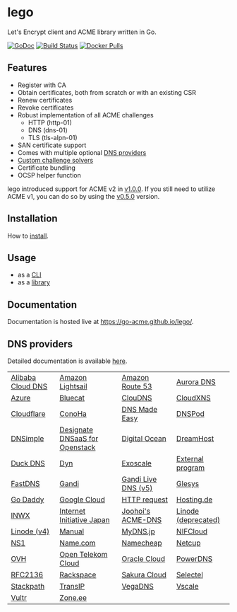# lego

Let's Encrypt client and ACME library written in Go.

[![GoDoc](https://godoc.org/github.com/go-acme/lego?status.svg)](https://godoc.org/github.com/go-acme/lego/acme)
[![Build Status](https://travis-ci.com/go-acme/lego.svg?branch=master)](https://travis-ci.comorg/go-acme/lego)
[![Docker Pulls](https://img.shields.io/docker/pulls/goacme/lego.svg)](https://hub.docker.com/r/goacme/lego/)

## Features

- Register with CA
- Obtain certificates, both from scratch or with an existing CSR
- Renew certificates
- Revoke certificates
- Robust implementation of all ACME challenges
  - HTTP (http-01)
  - DNS (dns-01)
  - TLS (tls-alpn-01)
- SAN certificate support
- Comes with multiple optional [DNS providers](hhttps://go-acme.github.io/lego/dns)
- [Custom challenge solvers](https://go-acme.github.io/lego/usage/library/writing-a-challenge-solver/)
- Certificate bundling
- OCSP helper function

lego introduced support for ACME v2 in [v1.0.0](https://github.com/go-acme/lego/releases/tag/v1.0.0). If you still need to utilize ACME v1, you can do so by using the [v0.5.0](https://github.com/go-acme/lego/releases/tag/v0.5.0) version.

## Installation

How to [install](https://go-acme.github.io/lego/installation/).

## Usage

- as a [CLI](https://go-acme.github.io/lego/usage/cli)
- as a [library](https://go-acme.github.io/lego/usage/lib)

## Documentation

Documentation is hosted live at https://go-acme.github.io/lego/.

## DNS providers

Detailed documentation is available [here](https://go-acme.github.io/lego/dns).

|                                                                |                                                                                |                                                                   |                                                                  |
|----------------------------------------------------------------|--------------------------------------------------------------------------------|-------------------------------------------------------------------|------------------------------------------------------------------|
| [Alibaba Cloud DNS](https://go-acme.github.io/lego/dns/alidns/) | [Amazon Lightsail](https://go-acme.github.io/lego/dns/lightsail/)               | [Amazon Route 53](https://go-acme.github.io/lego/dns/route53/)     | [Aurora DNS](https://go-acme.github.io/lego/dns/auroradns/)       |
| [Azure](https://go-acme.github.io/lego/dns/azure/)              | [Bluecat](https://go-acme.github.io/lego/dns/bluecat/)                          | [ClouDNS](https://go-acme.github.io/lego/dns/cloudns/)             | [CloudXNS](https://go-acme.github.io/lego/dns/cloudxns/)          |
| [Cloudflare](https://go-acme.github.io/lego/dns/cloudflare/)    | [ConoHa](https://go-acme.github.io/lego/dns/conoha/)                            | [DNS Made Easy](https://go-acme.github.io/lego/dns/dnsmadeeasy/)   | [DNSPod](https://go-acme.github.io/lego/dns/dnspod/)              |
| [DNSimple](https://go-acme.github.io/lego/dns/dnsimple/)        | [Designate DNSaaS for Openstack](https://go-acme.github.io/lego/dns/designate/) | [Digital Ocean](https://go-acme.github.io/lego/dns/digitalocean/)  | [DreamHost](https://go-acme.github.io/lego/dns/dreamhost/)        |
| [Duck DNS](https://go-acme.github.io/lego/dns/duckdns/)         | [Dyn](https://go-acme.github.io/lego/dns/dyn/)                                  | [Exoscale](https://go-acme.github.io/lego/dns/exoscale/)           | [External program](https://go-acme.github.io/lego/dns/exec/)      |
| [FastDNS](https://go-acme.github.io/lego/dns/fastdns/)          | [Gandi](https://go-acme.github.io/lego/dns/gandi/)                              | [Gandi Live DNS (v5)](https://go-acme.github.io/lego/dns/gandiv5/) | [Glesys](https://go-acme.github.io/lego/dns/glesys/)              |
| [Go Daddy](https://go-acme.github.io/lego/dns/godaddy/)         | [Google Cloud](https://go-acme.github.io/lego/dns/gcloud/)                      | [HTTP request](https://go-acme.github.io/lego/dns/httpreq/)        | [Hosting.de](https://go-acme.github.io/lego/dns/hostingde/)       |
| [INWX](https://go-acme.github.io/lego/dns/inwx/)                | [Internet Initiative Japan](https://go-acme.github.io/lego/dns/iij/)            | [Joohoi's ACME-DNS](https://go-acme.github.io/lego/dns/acme-dns)   | [Linode (deprecated)](https://go-acme.github.io/lego/dns/linode/) |
| [Linode (v4)](https://go-acme.github.io/lego/dns/linodev4/)     | [Manual](https://go-acme.github.io/lego/dns/manual/)                            | [MyDNS.jp](https://go-acme.github.io/lego/dns/mydnsjp/)            | [NIFCloud](https://go-acme.github.io/lego/dns/nifcloud/)          |
| [NS1](https://go-acme.github.io/lego/dns/ns1/)                  | [Name.com](https://go-acme.github.io/lego/dns/namedotcom/)                      | [Namecheap](https://go-acme.github.io/lego/dns/namecheap/)         | [Netcup](https://go-acme.github.io/lego/dns/netcup/)              |
| [OVH](https://go-acme.github.io/lego/dns/ovh/)                  | [Open Telekom Cloud](https://go-acme.github.io/lego/dns/otc/)                   | [Oracle Cloud](https://go-acme.github.io/lego/dns/oraclecloud/)    | [PowerDNS](https://go-acme.github.io/lego/dns/pdns/)              |
| [RFC2136](https://go-acme.github.io/lego/dns/rfc2136/)          | [Rackspace](https://go-acme.github.io/lego/dns/rackspace/)                      | [Sakura Cloud](https://go-acme.github.io/lego/dns/sakuracloud/)    | [Selectel](https://go-acme.github.io/lego/dns/selectel/)          |
| [Stackpath](https://go-acme.github.io/lego/dns/stackpath/)      | [TransIP](https://go-acme.github.io/lego/dns/transip/)                          | [VegaDNS](https://go-acme.github.io/lego/dns/vegadns/)             | [Vscale](https://go-acme.github.io/lego/dns/vscale/)              |
| [Vultr](https://go-acme.github.io/lego/dns/vultr/)              | [Zone.ee](https://go-acme.github.io/lego/dns/zoneee/)                           |                                                                   |                                                                  |
